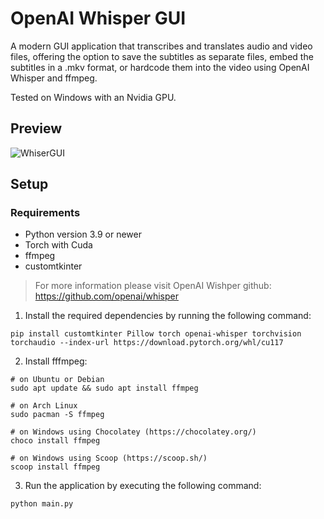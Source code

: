 # OpenAI Whisper GUI
A modern GUI application that transcribes and translates audio and video files, offering the option to save the subtitles as separate files, embed the subtitles in a .mkv format, or hardcode them into the video using OpenAI Whisper and ffmpeg.

Tested on Windows with an Nvidia GPU.


## Preview
![WhiserGUI](https://github.com/meeksqueal/OpenAI-Whisper-GUI/assets/141447225/a0d5b3b6-236a-49d6-98aa-0b99eaa0600f)


## Setup

### Requirements
* Python version 3.9 or newer
* Torch with Cuda
* ffmpeg
* customtkinter 

> For more information please visit OpenAI Wishper github: https://github.com/openai/whisper

1. Install the required dependencies by running the following command:

```
pip install customtkinter Pillow torch openai-whisper torchvision torchaudio --index-url https://download.pytorch.org/whl/cu117
```

2. Install fffmpeg:
```
# on Ubuntu or Debian
sudo apt update && sudo apt install ffmpeg

# on Arch Linux
sudo pacman -S ffmpeg

# on Windows using Chocolatey (https://chocolatey.org/)
choco install ffmpeg

# on Windows using Scoop (https://scoop.sh/)
scoop install ffmpeg
```

3. Run the application by executing the following command:

```
python main.py 
```
